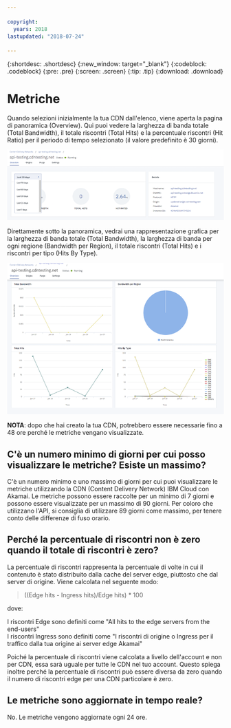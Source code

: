```yaml
---

copyright:
  years: 2018
lastupdated: "2018-07-24"

---
```


{:shortdesc: .shortdesc}
{:new_window: target="_blank"}
{:codeblock: .codeblock}
{:pre: .pre}
{:screen: .screen}
{:tip: .tip}
{:download: .download}

# Metriche

Quando selezioni inizialmente la tua CDN dall'elenco, viene aperta la pagina di panoramica (Overview). Qui puoi vedere la larghezza di banda totale (Total Bandwidth), il totale riscontri (Total Hits) e la percentuale riscontri (Hit Ratio) per il periodo di tempo selezionato (il valore predefinito è 30 giorni).

  ![Panoramica delle metriche](images/metrics-overview.png)

Direttamente sotto la panoramica, vedrai una rappresentazione grafica per la larghezza di banda totale (Total Bandwidth), la larghezza di banda per ogni regione (Bandwidth per Region), il totale riscontri (Total Hits) e i riscontri per tipo (Hits By Type).

  ![Grafici delle metriche](images/metrics-graphs.png)

**NOTA**: dopo che hai creato la tua CDN, potrebbero essere necessarie fino a 48 ore perché le metriche vengano visualizzate.

## C'è un numero minimo di giorni per cui posso visualizzare le metriche? Esiste un massimo?

C'è un numero minimo e uno massimo di giorni per cui puoi visualizzare le metriche utilizzando la CDN (Content Delivery Network) IBM Cloud con Akamai. Le metriche possono essere raccolte per un minimo di 7 giorni e possono essere visualizzate per un massimo di 90 giorni. Per coloro che utilizzano l'API, si consiglia di utilizzare 89 giorni come massimo, per tenere conto delle differenze di fuso orario.

## Perché la percentuale di riscontri non è zero quando il totale di riscontri è zero?
La percentuale di riscontri rappresenta la percentuale di volte in cui il contenuto è stato distribuito dalla cache del server edge, piuttosto che dal server di origine. Viene calcolata nel seguente modo:

> ((Edge hits - Ingress hits)/Edge hits) * 100

dove:

I riscontri Edge sono definiti come "All hits to the edge servers from the end-users"  
I riscontri Ingress sono definiti come "I riscontri di origine o Ingress per il traffico dalla tua origine ai server edge Akamai"

Poiché la percentuale di riscontri viene calcolata a livello dell'account e non per CDN, essa sarà uguale per tutte le CDN nel tuo account. Questo spiega inoltre perché la percentuale di riscontri può essere diversa da zero quando il numero di riscontri edge per una CDN particolare è zero.

## Le metriche sono aggiornate in tempo reale?

No. Le metriche vengono aggiornate ogni 24 ore.
